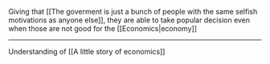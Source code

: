 Giving that [[The goverment is just a bunch of people with the same selfish motivations as anyone else]], they are able to take popular decision even when those are not good for the [[Economics|economy]]

---

Understanding of [[A little story of economics]]